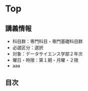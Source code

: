 # Top

## 講義情報

- 科目群：専門科目・専門基礎科目群
- 必選区分：選択
- 対象：データサイエンス学部２年次
- 曜日・時限：第１期・月曜・２限
- aaa

## 目次

```{tableofcontents}
```
